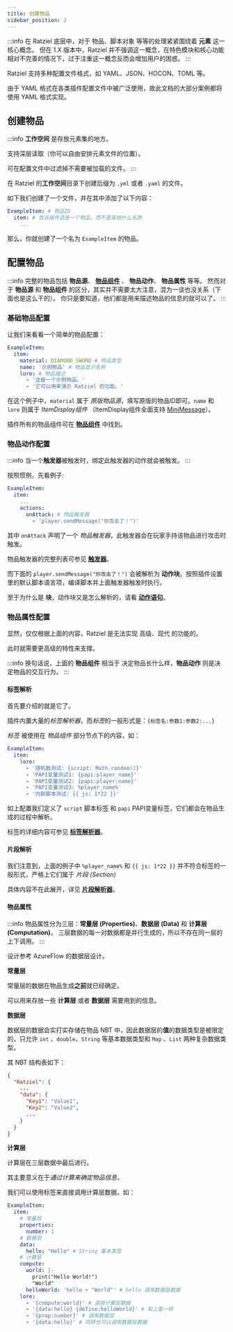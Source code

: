 ```yaml
---
title: 创建物品
sidebar_position: 2
---
```


:::info
在 Ratziel 底层中，对于 物品、脚本对象 等等的处理紧紧围绕着 **元素** 这一核心概念。
但在 1.X 版本中，Ratziel 并不强调这一概念，在特色模块和核心功能相对不完善的情况下，过于注重这一概念反而会增加用户的困惑。
:::

Ratziel 支持多种配置文件格式，如 YAML、JSON、HOCON、TOML 等。

由于 YAML 格式在各类插件配置文件中被广泛使用，故此文档的大部分案例都将使用 YAML 格式实现。

## 创建物品

:::info
**工作空间** 是存放元素集的地方。

支持深层读取（你可以自由安排元素文件的位置）。

可在配置文件中过滤掉不需要被加载的文件。
:::

在 Ratziel 的**工作空间**目录下创建后缀为 `.yml` 或者 `.yaml` 的文件。

如下我们创建了一个文件，并在其中添加了以下内容：

```YAML title="plugins/Ratziel/workspace/example.yml"
ExampleItem: # 物品ID
  item: # 告诉插件这是一个物品，而不是其他什么东西
    ...
```

那么，你就创建了一个名为 `ExampleItem` 的物品。

## 配置物品

:::info
完整的物品包括 **物品源**、 **[物品组件](../components.md)** 、 **物品动作**、 **物品属性** 等等。
然而对于 **物品源** 和 **物品组件** 的区分，其实并不需要太大注意，混为一谈也没关系（下面也是这么干的）。
你只是要知道，他们都是用来描述物品的信息的就可以了。
:::

### 基础物品配置

让我们来看看一个简单的物品配置：

```YAML
ExampleItem:
  item:
    material: DIAMOND_SWORD # 物品类型
    name: '示例物品' # 物品显示名称
    lore: # 物品描述
      - '这是一个示例物品。'
      - '它可以用来演示 Ratziel 的功能。'
```

在这个例子中，`material` 属于 *原版物品源*，填写原版的物品ID即可。`name` 和 `lore` 则属于 *ItemDisplay组件* （ItemDisplay组件全面支持 [MiniMessage](https://docs.advntr.dev/minimessage/format.html)）。

插件所有的物品组件可在 **[物品组件](../components.md)** 中找到。

### 物品动作配置

:::info
当一个**触发器**被触发时，绑定此触发器的动作就会被触发。
:::

按照惯例，先看例子:

```YAML
ExampleItem:
  item:
    ...
    actions:
      onAttack: # 物品触发器
        - 'player.sendMessage("你攻击了！")'
```

其中 `onAttack` 声明了一个 *物品触发器*，此触发器会在玩家手持该物品进行攻击时触发。

物品触发器的完整列表可参见 **[触发器](../triggers.md)**。

而下面的 `player.sendMessage("你攻击了！")` 会被解析为 **动作块**。按照插件设置里的默认脚本语言项，编译脚本并上面触发器触发时执行。

至于为什么是 **块**，动作块又是怎么解析的，请看 **[动作语句](../action-block.md)**。

### 物品属性配置

显然，仅仅根据上面的内容，Ratziel 是无法实现 高级、现代 的功能的。

此时就需要更高级的特性来支撑。

:::info
换句话说，上面的 **物品组件** 相当于 决定物品长什么样，**物品动作** 则是决定物品的交互行为。
:::

<h4>标签解析</h4>

首先要介绍的就是它了。

插件内置大量的*标签解析器*，而*标签*的一般形式是：`{标签名:参数1:参数2:...}`

*标签* 被使用在 *物品组件* 部分节点下的内容，如：

```YAML
ExampleItem:
  item:
    lore:
      - '随机数测试: {script: Math.random()}'
      - 'PAPI变量测试1: {papi:player_name}'
      - 'PAPI变量测试2: {papi:player:name}'
      - 'PAPI变量测试3: %player_name%'
      - '内联脚本测试: {{ js: 1*22 }}'
```

如上配置我们定义了 `script` 脚本标签 和 `papi` PAPI变量标签，它们都会在物品生成的过程中解析。

标签的详细内容可参见 **[标签解析器](../tag-resolver.md)**。

<h4>片段解析</h4>

我们注意到，上面的例子中 `%player_name%` 和 `{{ js: 1*22 }}` 并不符合标签的一般形式，严格上它们属于 *片段 (Section)*

具体内容不在此展开，详见 **[片段解析器](../section-resolver.md)**。

<h4>物品属性</h4>

:::info
物品属性分为三层：**常量层 (Properties)**、**数据层 (Data)** 和 **计算层 (Computation)**。
三层数据的每一对数据都是并行生成的，所以不存在同一层的上下调用。
:::

设计参考 AzureFlow 的数据层设计。

**常量层**

常量层的数据在物品生成**之前**就已经确定。

可以用来存放一些 **计算层** 或者 **数据层** 需要用到的信息。

**数据层**

数据层的数据会实打实存储在物品 NBT 中，因此数据层的**值**的数据类型是被限定的，只允许 `int` 、`double`、`String` 等基本数据类型和 `Map` 、`List` 两种复杂数据类型。

其 NBT 结构表如下：

```Json
{
  "Ratziel": {
    ...
    "data": {
      "Key1": "Value1",
      "Key2": "Value2",
      ...
    }
  }
}
```

**计算层**

计算层在三层数据中最后进行。

其主要意义在于*通过计算来确定物品信息*，

我们可以使用标签来直接调用计算层数据，如：

```YAML
ExampleItem:
  item:
    # 常量层
    properties:
      number: 1
    # 数据层
    data:
      hello: "Hello" # String 基本类型
    # 计算层
    compute:
      world: |-
        print("Hello World!")
        "World"
      helloWorld: 'hello + "World"' # hello 调用数据层数据
    lore:
      - '{compute:world}' # 调用计算层数据
      - '{data:hello} {define:helloWorld}' # 和上面一样
      - '{prop:number}' # 调用数据层
      - '{data:hello}' # 同样也可以调用数据层数据
```
